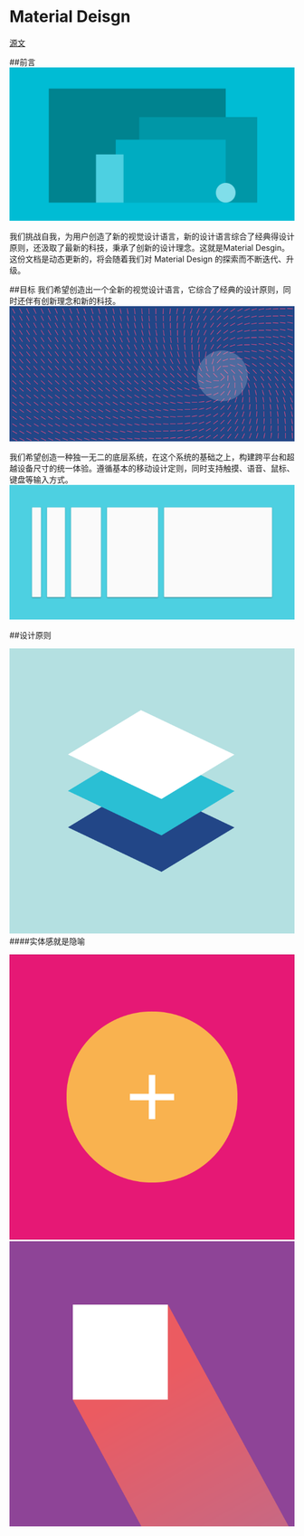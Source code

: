 # Material Deisgn
[源文](https://www.google.com/design/spec/material-design/introduction.html)

##前言
![](../resource/1/materialdesign_introduction.png)

我们挑战自我，为用户创造了新的视觉设计语言，新的设计语言综合了经典得设计原则，还汲取了最新的科技，秉承了创新的设计理念。这就是Material Desgin。这份文档是动态更新的，将会随着我们对 Material Design 的探索而不断迭代、升级。

##目标
我们希望创造出一个全新的视觉设计语言，它综合了经典的设计原则，同时还伴有创新理念和新的科技。
![](../resource/1/materialdesign-goals-swirlanddot_large_mdpi.png)


我们希望创造一种独一无二的底层系统，在这个系统的基础之上，构建跨平台和超越设备尺寸的统一体验。遵循基本的移动设计定则，同时支持触摸、语音、鼠标、键盘等输入方式。![](../resource/1/materialdesign_goals_system.png)


##设计原则

![](../resource/1/materialdesign_principles_metaphor.png)
####实体感就是隐喻



![](../resource/1/materialdesign_principles_bold.png)
![](../resource/1/materialdesign_principles_motion.png)


